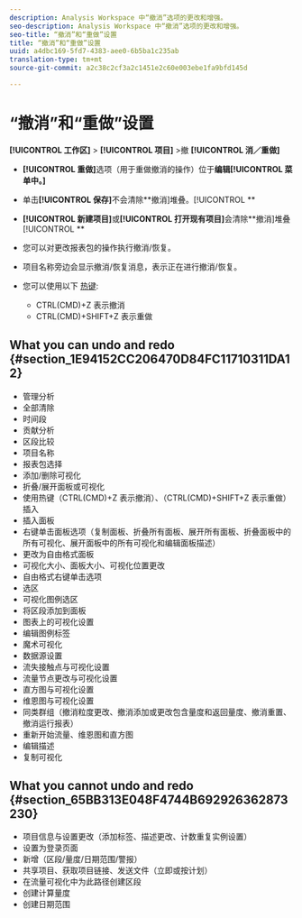```yaml
---
description: Analysis Workspace 中“撤消”选项的更改和增强。
seo-description: Analysis Workspace 中“撤消”选项的更改和增强。
seo-title: “撤消”和“重做”设置
title: “撤消”和“重做”设置
uuid: a4dbc169-5fd7-4383-aee0-6b5ba1c235ab
translation-type: tm+mt
source-git-commit: a2c38c2cf3a2c1451e2c60e003ebe1fa9bfd145d

---
```



# “撤消”和“重做”设置

**[!UICONTROL 工作区]** &gt; **[!UICONTROL 项目]** &gt;撤 **[!UICONTROL 消／重做]**

* **[!UICONTROL 重做]**&#x200B;选项（用于重做撤消的操作）位于&#x200B;**编辑[!UICONTROL 菜单中。]**

* 单击&#x200B;**[!UICONTROL 保存]**&#x200B;不会清除&#x200B;**撤消]堆叠。[!UICONTROL **

* **[!UICONTROL 新建项目]**&#x200B;或&#x200B;**[!UICONTROL 打开现有项目]**&#x200B;会清除&#x200B;**撤消]堆叠[!UICONTROL **

* 您可以对更改报表包的操作执行撤消/恢复。
* 项目名称旁边会显示撤消/恢复消息，表示正在进行撤消/恢复。
* 您可以使用以下 [热键](../../../analyze/analysis-workspace/build-workspace-project/fa-shortcut-keys.md#concept_9A6356084DBC4D468E265E7A65B3E051):

   * CTRL(CMD)+Z 表示撤消
   * CTRL(CMD)+SHIFT+Z 表示重做

## What you can undo and redo {#section_1E94152CC206470D84FC11710311DA12}

* 管理分析
* 全部清除
* 时间段
* 贡献分析
* 区段比较
* 项目名称
* 报表包选择
* 添加/删除可视化
* 折叠/展开面板或可视化
* 使用热键（CTRL(CMD)+Z 表示撤消）、（CTRL(CMD)+SHIFT+Z 表示重做）插入
* 插入面板
* 右键单击面板选项（复制面板、折叠所有面板、展开所有面板、折叠面板中的所有可视化、展开面板中的所有可视化和编辑面板描述）
* 更改为自由格式面板
* 可视化大小、面板大小、可视化位置更改
* 自由格式右键单击选项
* 选区
* 可视化图例选区
* 将区段添加到面板
* 图表上的可视化设置
* 编辑图例标签
* 魔术可视化
* 数据源设置
* 流失接触点与可视化设置
* 流量节点更改与可视化设置
* 直方图与可视化设置
* 维恩图与可视化设置
* 同类群组（撤消粒度更改、撤消添加或更改包含量度和返回量度、撤消重置、撤消运行报表）
* 重新开始流量、维恩图和直方图
* 编辑描述
* 复制可视化

## What you cannot undo and redo {#section_65BB313E048F4744B692926362873230}

* 项目信息与设置更改（添加标签、描述更改、计数重复实例设置）
* 设置为登录页面
* 新增（区段/量度/日期范围/警报）
* 共享项目、获取项目链接、发送文件（立即或按计划）
* 在流量可视化中为此路径创建区段
* 创建计算量度
* 创建日期范围

